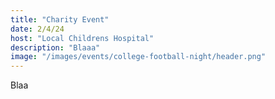 ```yaml
---
title: "Charity Event"
date: 2/4/24
host: "Local Childrens Hospital"
description: "Blaaa"
image: "/images/events/college-football-night/header.png"
---
```


Blaa